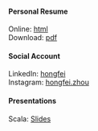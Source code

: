 
#### Personal Resume

Online: [html](/resume/hongfei)  
Download: [pdf](/resume/hongfei.pdf)  

#### Social Account

LinkedIn: [hongfei](https://www.linkedin.com/in/hongfei/)  
Instagram: [hongfei.zhou](https://www.instagram.com/hongfei.zhou/)

#### Presentations

Scala: [Slides](/slides/scala/scala.html)